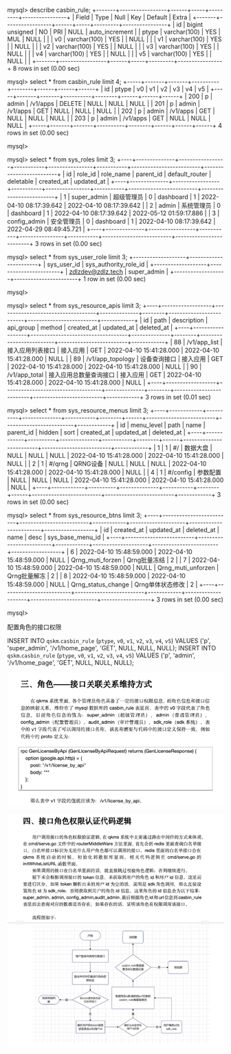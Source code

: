 

mysql> describe casbin_rule;
+-------+-----------------+------+-----+---------+----------------+
| Field | Type            | Null | Key | Default | Extra          |
+-------+-----------------+------+-----+---------+----------------+
| id    | bigint unsigned | NO   | PRI | NULL    | auto_increment |
| ptype | varchar(100)    | YES  | MUL | NULL    |                |
| v0    | varchar(100)    | YES  |     | NULL    |                |
| v1    | varchar(100)    | YES  |     | NULL    |                |
| v2    | varchar(100)    | YES  |     | NULL    |                |
| v3    | varchar(100)    | YES  |     | NULL    |                |
| v4    | varchar(100)    | YES  |     | NULL    |                |
| v5    | varchar(100)    | YES  |     | NULL    |                |
+-------+-----------------+------+-----+---------+----------------+
8 rows in set (0.00 sec)

mysql> select * from casbin_rule limit 4;
+-----+-------+-------+----------+--------+------+------+------+
| id  | ptype | v0    | v1       | v2     | v3   | v4   | v5   |
+-----+-------+-------+----------+--------+------+------+------+
| 200 | p     | admin | /v1/apps | DELETE | NULL | NULL | NULL |
| 201 | p     | admin | /v1/apps | GET    | NULL | NULL | NULL |
| 202 | p     | admin | /v1/apps | GET    | NULL | NULL | NULL |
| 203 | p     | admin | /v1/apps | GET    | NULL | NULL | NULL |
+-----+-------+-------+----------+--------+------+------+------+
4 rows in set (0.00 sec)

mysql>

mysql> select * from sys_roles limit 3;
+----+--------------+-----------------+-----------+----------------+-----------+-------------------------+-------------------------+
| id | role_id      | role_name       | parent_id | default_router | deletable | created_at              | updated_at              |
+----+--------------+-----------------+-----------+----------------+-----------+-------------------------+-------------------------+
|  1 | super_admin  | 超级管理员      | 0         | dashboard      |         1 | 2022-04-10 08:17:39.642 | 2022-04-10 08:17:39.642 |
|  2 | admin        | 系统管理员      | 0         | dashboard      |         1 | 2022-04-10 08:17:39.642 | 2022-05-12 01:59:17.886 |
|  3 | config_admin | 安全管理员      | 0         | dashboard      |         1 | 2022-04-10 08:17:39.642 | 2022-04-29 08:49:45.721 |
+----+--------------+-----------------+-----------+----------------+-----------+-------------------------+-------------------------+
3 rows in set (0.00 sec)


mysql> select * from sys_user_role limit 3;
+-------------------+-----------------------+
| sys_user_id       | sys_authority_role_id |
+-------------------+-----------------------+
| zdlzdev@zdlz.tech | super_admin           |
+-------------------+-----------------------+
1 row in set (0.00 sec)

mysql>


mysql> select * from sys_resource_apis limit 3;
+----+------------------+-----------------------------------+--------------+--------+-------------------------+-------------------------+------------+
| id | path             | description                       | api_group    | method | created_at              | updated_at              | deleted_at |
+----+------------------+-----------------------------------+--------------+--------+-------------------------+-------------------------+------------+
| 88 | /v1/app_list     | 接入应用列表接口                  | 接入应用     | GET    | 2022-04-10 15:41:28.000 | 2022-04-10 15:41:28.000 | NULL       |
| 89 | /v1/app_topology | 设备查询接口                      | 接入应用     | GET    | 2022-04-10 15:41:28.000 | 2022-04-10 15:41:28.000 | NULL       |
| 90 | /v1/app_total    | 接入应用总数量查询接口            | 接入应用     | GET    | 2022-04-10 15:41:28.000 | 2022-04-10 15:41:28.000 | NULL       |
+----+------------------+-----------------------------------+--------------+--------+-------------------------+-------------------------+------------+
3 rows in set (0.01 sec)

mysql> select * from sys_resource_menus limit 3;
+----+------------+----------+--------------+-----------+--------+------+-------------------------+-------------------------+------------+
| id | menu_level | path     | name         | parent_id | hidden | sort | created_at              | updated_at              | deleted_at |
+----+------------+----------+--------------+-----------+--------+------+-------------------------+-------------------------+------------+
|  1 |          1 | #/       | 数据大盘     | NULL      |   NULL | NULL | 2022-04-10 15:41:28.000 | 2022-04-10 15:41:28.000 | NULL       |
|  2 |          1 | #/qrng   | QRNG设备     | NULL      |   NULL | NULL | 2022-04-10 15:41:28.000 | 2022-04-10 15:41:28.000 | NULL       |
|  4 |          1 | #/config | 参数配置     | NULL      |   NULL | NULL | 2022-04-10 15:41:28.000 | 2022-04-10 15:41:28.000 | NULL       |
+----+------------+----------+--------------+-----------+--------+------+-------------------------+-------------------------+------------+
3 rows in set (0.00 sec)

mysql> select * from sys_resource_btns limit 3;
+----+-------------------------+-------------------------+------------+--------------------+------------------------+------------------+
| id | created_at              | updated_at              | deleted_at | name               | desc                   | sys_base_menu_id |
+----+-------------------------+-------------------------+------------+--------------------+------------------------+------------------+
|  6 | 2022-04-10 15:48:59.000 | 2022-04-10 15:48:59.000 | NULL       | Qrng_muti_forzen   | Qrng批量冻结           |                2 |
|  7 | 2022-04-10 15:48:59.000 | 2022-04-10 15:48:59.000 | NULL       | Qrng_muti_unforzen | Qrng批量解冻           |                2 |
|  8 | 2022-04-10 15:48:59.000 | 2022-04-10 15:48:59.000 | NULL       | Qrng_status_change | Qrng单体状态修改       |                2 |
+----+-------------------------+-------------------------+------------+--------------------+------------------------+------------------+
3 rows in set (0.00 sec)

mysql>


配置角色的接口权限

INSERT INTO `qskm`.`casbin_rule` (`ptype`, `v0`, `v1`, `v2`, `v3`, `v4`, `v5`) VALUES ('p', 'super_admin', '/v1/home_page', 'GET', NULL, NULL, NULL);
INSERT INTO `qskm`.`casbin_rule` (`ptype`, `v0`, `v1`, `v2`, `v3`, `v4`, `v5`) VALUES ('p', 'admin', '/v1/home_page', 'GET', NULL, NULL, NULL);


![img.png](img.png)

![img_1.png](img_1.png)

